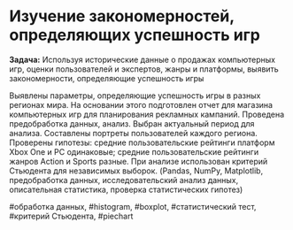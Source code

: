 # Изучение закономерностей, определяющих успешность игр

 <b>Задача:</b> Используя исторические данные о продажах компьютерных игр, оценки пользователей и экспертов, жанры и платформы, выявить закономерности, определяющие успешность игры 

Выявлены параметры, определяющие успешность игры в разных регионах мира. На
основании этого подготовлен отчет для магазина компьютерных игр для планирования
рекламных кампаний. Проведена предобработка данных, анализ. Выбран актуальный
период для анализа. Составлены портреты пользователей каждого региона. Проверены
гипотезы: средние пользовательские рейтинги платформ Xbox One и PC одинаковые;
средние пользовательские рейтинги жанров Action и Sports разные. При анализе использован критерий Стьюдента для независимых выборок.
(Pandas, NumPy, Matplotlib, предобработка данных, исследовательский анализ данных, описательная статистика, проверка статистических гипотез)

#обработка данных, #histogram, #boxplot, #статистический тест,
#критерий Стьюдента, #piechart
